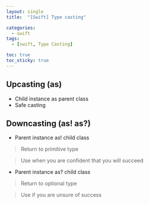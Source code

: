 ```yaml
---
layout: single
title:  "[Swift] Type casting"

categories:
  - swift
tags:
  - [swift, Type Casting]

toc: true
toc_sticky: true
---
```

## Upcasting (as)
- Child instance as parent class
- Safe casting

## Downcasting (as! as?)
- Parent instance as! child class
> Return to primitive type

> Use when you are confident that you will succeed

- Parent instance as? child class
> Return to optional type

> Use if you are unsure of success